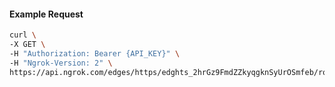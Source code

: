 <!-- Code generated for API Clients. DO NOT EDIT. -->

#### Example Request

```bash
curl \
-X GET \
-H "Authorization: Bearer {API_KEY}" \
-H "Ngrok-Version: 2" \
https://api.ngrok.com/edges/https/edghts_2hrGz9FmdZZkyqgknSyUrOSmfeb/routes/edghtsrt_2hrGzEW6Rb0eX8uOaONShJMjgNS/request_headers
```
